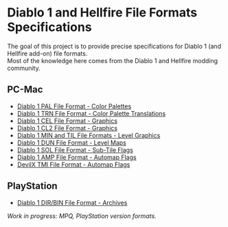 # Diablo 1 and Hellfire File Formats Specifications

The goal of this project is to provide precise specifications for Diablo 1 (and Hellfire add-on) file formats.  
Most of the knowledge here comes from the Diablo 1 and Hellfire modding community.

## PC-Mac

- [Diablo 1 PAL File Format - Color Palettes](PC-Mac/PAL.md)
- [Diablo 1 TRN File Format - Color Palette Translations](PC-Mac/TRN.md)
- [Diablo 1 CEL File Format - Graphics](PC-Mac/CEL.md)
- [Diablo 1 CL2 File Format - Graphics](PC-Mac/CL2.md)
- [Diablo 1 MIN and TIL File Formats - Level Graphics](PC-Mac/MIN-TIL.md)
- [Diablo 1 DUN File Format - Level Maps](PC-Mac/DUN.md)
- [Diablo 1 SOL File Format - Sub-Tile Flags](PC-Mac/SOL.md)
- [Diablo 1 AMP File Format - Automap Flags](PC-Mac/AMP.md)
- [DevilX TMI File Format - Automap Flags](PC-Mac/TMI.md)


## PlayStation

- [Diablo 1 DIR/BIN File Format - Archives](PSX/DIRBIN.md)

*Work in progress: MPQ, PlayStation version formats.*
